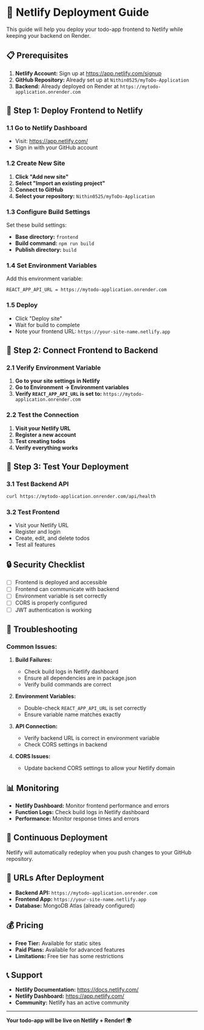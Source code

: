 # 🚀 Netlify Deployment Guide

This guide will help you deploy your todo-app frontend to Netlify while keeping your backend on Render.

## 📋 Prerequisites

1. **Netlify Account:** Sign up at https://app.netlify.com/signup
2. **GitHub Repository:** Already set up at `Nithin0525/myToDo-Application`
3. **Backend:** Already deployed on Render at `https://mytodo-application.onrender.com`

## 🚀 Step 1: Deploy Frontend to Netlify

### 1.1 Go to Netlify Dashboard
- Visit: https://app.netlify.com/
- Sign in with your GitHub account

### 1.2 Create New Site
1. **Click "Add new site"**
2. **Select "Import an existing project"**
3. **Connect to GitHub**
4. **Select your repository:** `Nithin0525/myToDo-Application`

### 1.3 Configure Build Settings
Set these build settings:
- **Base directory:** `frontend`
- **Build command:** `npm run build`
- **Publish directory:** `build`

### 1.4 Set Environment Variables
Add this environment variable:
```
REACT_APP_API_URL = https://mytodo-application.onrender.com
```

### 1.5 Deploy
- Click "Deploy site"
- Wait for build to complete
- Note your frontend URL: `https://your-site-name.netlify.app`

## 🔗 Step 2: Connect Frontend to Backend

### 2.1 Verify Environment Variable
1. **Go to your site settings in Netlify**
2. **Go to Environment → Environment variables**
3. **Verify `REACT_APP_API_URL` is set to:** `https://mytodo-application.onrender.com`

### 2.2 Test the Connection
1. **Visit your Netlify URL**
2. **Register a new account**
3. **Test creating todos**
4. **Verify everything works**

## 🧪 Step 3: Test Your Deployment

### 3.1 Test Backend API
```bash
curl https://mytodo-application.onrender.com/api/health
```

### 3.2 Test Frontend
- Visit your Netlify URL
- Register and login
- Create, edit, and delete todos
- Test all features

## 🔒 Security Checklist

- [ ] Frontend is deployed and accessible
- [ ] Frontend can communicate with backend
- [ ] Environment variable is set correctly
- [ ] CORS is properly configured
- [ ] JWT authentication is working

## 🚨 Troubleshooting

### Common Issues:

1. **Build Failures:**
   - Check build logs in Netlify dashboard
   - Ensure all dependencies are in package.json
   - Verify build commands are correct

2. **Environment Variables:**
   - Double-check `REACT_APP_API_URL` is set correctly
   - Ensure variable name matches exactly

3. **API Connection:**
   - Verify backend URL is correct in environment variable
   - Check CORS settings in backend

4. **CORS Issues:**
   - Update backend CORS settings to allow your Netlify domain

## 📊 Monitoring

- **Netlify Dashboard:** Monitor frontend performance and errors
- **Function Logs:** Check build logs in Netlify dashboard
- **Performance:** Monitor response times and errors

## 🔄 Continuous Deployment

Netlify will automatically redeploy when you push changes to your GitHub repository.

## 🎯 URLs After Deployment

- **Backend API:** `https://mytodo-application.onrender.com`
- **Frontend App:** `https://your-site-name.netlify.app`
- **Database:** MongoDB Atlas (already configured)

## 💰 Pricing

- **Free Tier:** Available for static sites
- **Paid Plans:** Available for advanced features
- **Limitations:** Free tier has some restrictions

## 📞 Support

- **Netlify Documentation:** https://docs.netlify.com/
- **Netlify Dashboard:** https://app.netlify.com/
- **Community:** Netlify has an active community

---

**Your todo-app will be live on Netlify + Render! 🌍** 